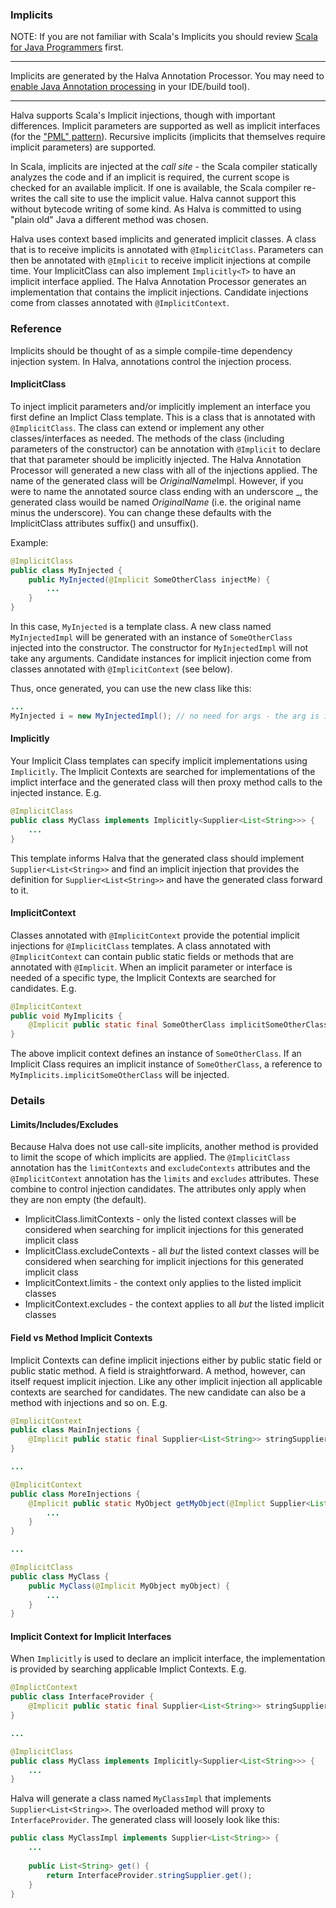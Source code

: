 ### Implicits

NOTE: If you are not familiar with Scala's Implicits you should review [Scala for Java Programmers](../../../../../../../../SCALA.md) first.

------------

Implicits are generated by the Halva Annotation Processor. You may need to 
[enable Java Annotation processing](../../../../../../../../IDEs.md) in your IDE/build tool).

------------

Halva supports Scala's Implicit injections, though with important differences. Implicit parameters are supported as well as implicit interfaces (for the ["PML" pattern](http://www.artima.com/weblogs/viewpost.jsp?thread=179766)). Recursive implicits (implicits that themselves require implicit parameters) are supported.

In Scala, implicits are injected at the *call site* - the Scala compiler statically analyzes the code and if an implicit is required, the current scope is checked for an available implicit. If one is available, the Scala compiler re-writes the call site to use the implicit value. Halva cannot support this without bytecode writing of some kind. As Halva is committed to using "plain old" Java a different method was chosen.

Halva uses context based implicits and generated implicit classes. A class that is to receive implicits is annotated with `@ImplicitClass`. Parameters can then be annotated with `@Implicit` to receive implicit injections at compile time. Your ImplicitClass can also implement `Implicitly<T>` to have an implicit interface applied. The Halva Annotation Processor generates an implementation that contains the implicit injections. Candidate injections come from classes annotated with `@ImplicitContext`. 

### Reference

Implicits should be thought of as a simple compile-time dependency injection system. In Halva, annotations control the injection process.

#### ImplicitClass

To inject implicit parameters and/or implicitly implement an interface you first define an Implict Class template. This is a class that is annotated with `@ImplicitClass`. The class can extend or implement any other classes/interfaces as needed. The methods of the class (including parameters of the constructor) can be annotation with `@Implicit` to declare that that parameter should be implicitly injected. The Halva Annotation Processor will generated a new class with all of the injections applied. The name of the generated class will be *OriginalName*Impl. However, if you were to name the annotated source class ending with an underscore _, the generated class wouild be named *OriginalName* (i.e. the original name minus the underscore). You can change these defaults with the ImplicitClass attributes suffix() and unsuffix().

Example:

```java
@ImplicitClass
public class MyInjected {
    public MyInjected(@Implicit SomeOtherClass injectMe) {
        ...
    }
}
```

In this case, `MyInjected` is a template class. A new class named `MyInjectedImpl` will be generated with an instance of `SomeOtherClass` injected into the constructor. The constructor for `MyInjectedImpl` will not take any arguments. Candidate instances for implicit injection come from classes annotated with `@ImplicitContext` (see below).

Thus, once generated, you can use the new class like this:

```java
...
MyInjected i = new MyInjectedImpl(); // no need for args - the arg is implicitly injected
```

#### Implicitly

Your Implicit Class templates can specify implicit implementations using `Implicitly`. The Implicit Contexts are searched for implementations of the implict interface and the generated class will then proxy method calls to the injected instance. E.g.

```java
@ImplicitClass
public class MyClass implements Implicitly<Supplier<List<String>>> {
    ...
}
```

This template informs Halva that the generated class should implement `Supplier<List<String>>` and find an implicit injection that provides the definition for `Supplier<List<String>>` and have the generated class forward to it. 

#### ImplicitContext

Classes annotated with `@ImplicitContext` provide the potential implicit injections for `@ImplicitClass` templates. A class annotated with `@ImplicitContext` can contain public static fields or methods that are annotated with `@Implicit`. When an implicit parameter or interface is needed of a specific type, the Implicit Contexts are searched for candidates. E.g.

```java
@ImplicitContext
public void MyImplicits {
    @Implicit public static final SomeOtherClass implicitSomeOtherClass = new SomeOtherClass();
}
```

The above implicit context defines an instance of `SomeOtherClass`. If an Implicit Class requires an implicit instance of `SomeOtherClass`, a reference to `MyImplicits.implicitSomeOtherClass` will be injected.

### Details

#### Limits/Includes/Excludes

Because Halva does not use call-site implicits, another method is provided to limit the scope of which implicits are applied. The `@ImplicitClass` annotation has the `limitContexts` and `excludeContexts` attributes and the `@ImplicitContext` annotation has the `limits` and `excludes` attributes. These combine to control injection candidates. The attributes only apply when they are non empty (the default).

* ImplicitClass.limitContexts - only the listed context classes will be considered when searching for implicit injections for this generated implicit class
* ImplicitClass.excludeContexts - all *but* the listed context classes will be considered when searching for implicit injections for this generated implicit class
* ImplicitContext.limits - the context only applies to the listed implicit classes
* ImplicitContext.excludes - the context applies to all *but* the listed implicit classes

#### Field vs Method Implicit Contexts

Implicit Contexts can define implicit injections either by public static field or public static method. A field is straightforward. A method, however, can itself request implicit injection. Like any other implicit injection all applicable contexts are searched for candidates. The new candidate can also be a method with injections and so on. E.g.

```java
@ImplicitContext
public class MainInjections {
    @Implicit public static final Supplier<List<String>> stringSupplier = ...
}

...

@ImplicitContext
public class MoreInjections {
    @Implicit public static MyObject getMyObject(@Implict Supplier<List<String>> supplier) {
        ...
    }
}

...

@ImplicitClass
public class MyClass {
    public MyClass(@Implicit MyObject myObject) {
        ...
    }
}
```

#### Implicit Context for Implicit Interfaces

When `Implicitly` is used to declare an implicit interface, the implementation is provided by searching applicable Implict Contexts. E.g.

```java
@ImplictContext
public class InterfaceProvider {
    @Implicit public static final Supplier<List<String>> stringSupplier = ...
}

...

@ImplicitClass
public class MyClass implements Implicitly<Supplier<List<String>>> {
    ...
}
```

Halva will generate a class named `MyClassImpl` that implements `Supplier<List<String>>`. The overloaded method will proxy to `InterfaceProvider`. The generated class will loosely look like this:

```java
public class MyClassImpl implements Supplier<List<String>> {
    ...
    
    public List<String> get() {
        return InterfaceProvider.stringSupplier.get();
    }
}
```
